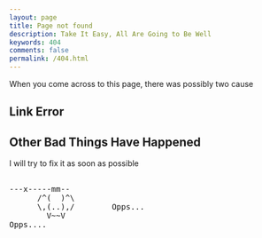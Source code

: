 ```yaml
---
layout: page
title: Page not found
description: Take It Easy, All Are Going to Be Well
keywords: 404
comments: false
permalink: /404.html
---
```


When you come across to this page, there was possibly two cause

## Link Error

## Other Bad Things Have Happened

I will try to fix it as soon as possible

<!----------------------------------------------------------------
         mm
      /^(  )^\                     Ascii arts included in this page:
      \,(..),/                     - R2D2, provided by: http://www.chris.com/
        V~~V                       - Texts, generated from: http://www.network-science.de/ascii/  
                                   http:// cnfeat.github.io
            
------------------------------------------------------------------>

  <style>
    pre {
          background: none;
          border: none;
    }
  </style>

  <pre>         
---x-----mm--
      /^(  )^\
      \,(..),/        Opps...
        V~~V                     
Opps....
    </pre>

